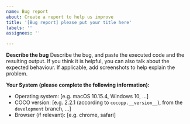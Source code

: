 ```yaml
---
name: Bug report
about: Create a report to help us improve
title: '[Bug report] please put your title here'
labels: ''
assignees: ''

---
```


**Describe the bug**
Describe the bug, and paste the executed code and the resulting output. If you think it is helpful, you can also talk about the expected behaviour. If applicable, add screenshots to help explain the problem.

**Your System (please complete the following information):**
 - Operating system: [e.g. macOS 10.15.4, Windows 10, ...]
 - COCO version: [e.g. 2.2.1 (according to `cocopp.__version__`), from the `development` branch, ...]
 - Browser (if relevant): [e.g. chrome, safari]
